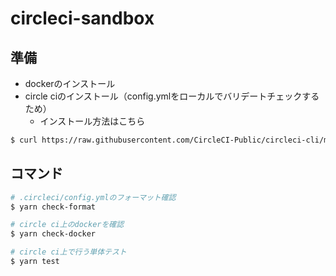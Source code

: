 # circleci-sandbox

## 準備

* dockerのインストール
* circle ciのインストール（config.ymlをローカルでバリデートチェックするため）
  * インストール方法はこちら
``` sh
$ curl https://raw.githubusercontent.com/CircleCI-Public/circleci-cli/master/install.sh --fail --show-error |bash
```

## コマンド

``` sh
# .circleci/config.ymlのフォーマット確認
$ yarn check-format

# circle ci上のdockerを確認
$ yarn check-docker

# circle ci上で行う単体テスト
$ yarn test
``` 